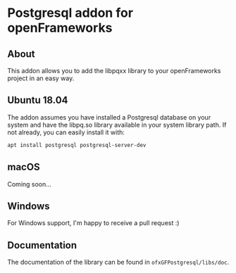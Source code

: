 # Postgresql addon for openFrameworks

## About

This addon allows you to add the libpqxx library to your openFrameworks project in an easy way.

## Ubuntu 18.04

The addon assumes you have installed a Postgresql database on your system and have the libpq.so library 
available in your system library path. If not already, you can easily install it with:

```bash
apt install postgresql postgresql-server-dev
```

## macOS

Coming soon...

## Windows

For Windows support, I'm happy to receive a pull request :)

## Documentation

The documentation of the library can be found in `ofxGFPostgresql/libs/doc`.
